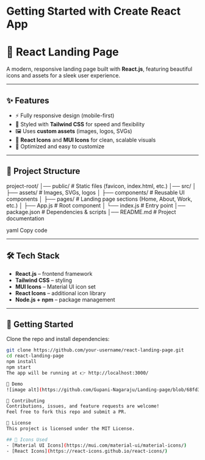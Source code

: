 # Getting Started with Create React App

# 🚀 React Landing Page  

A modern, responsive landing page built with **React.js**, featuring beautiful icons and assets for a sleek user experience.  

---

## ✨ Features
- ⚡ Fully responsive design (mobile-first)  
- 🎨 Styled with **Tailwind CSS** for speed and flexibility  
- 🖼️ Uses **custom assets** (images, logos, SVGs)  
- 🧩 **React Icons** and **MUI Icons** for clean, scalable visuals  
- 🚀 Optimized and easy to customize  

---

## 📂 Project Structure
project-root/
│── public/ # Static files (favicon, index.html, etc.)
│── src/
│ ├── assets/ # Images, SVGs, logos
│ ├── components/ # Reusable UI components
│ ├── pages/ # Landing page sections (Home, About, Work, etc.)
│ ├── App.js # Root component
│ └── index.js # Entry point
│── package.json # Dependencies & scripts
│── README.md # Project documentation

yaml
Copy code

---

## 🛠️ Tech Stack
- **React.js** – frontend framework  
- **Tailwind CSS** – styling  
- **MUI Icons** – Material UI icon set  
- **React Icons** – additional icon library  
- **Node.js + npm** – package management  

---

## 🚀 Getting Started

Clone the repo and install dependencies:

```bash
git clone https://github.com/your-username/react-landing-page.git
cd react-landing-page
npm install
npm start
The app will be running at 👉 http://localhost:3000/

📸 Demo
![image alt](https://github.com/Gupani-Nagaraju/Landing-page/blob/68fd3e8dd8348582a6f7fd6ad8b156509533e080/localhost_3000_.png)

🤝 Contributing
Contributions, issues, and feature requests are welcome!
Feel free to fork this repo and submit a PR.

📄 License
This project is licensed under the MIT License.

## 🎨 Icons Used
- [Material UI Icons](https://mui.com/material-ui/material-icons/)  
- [React Icons](https://react-icons.github.io/react-icons/)  
